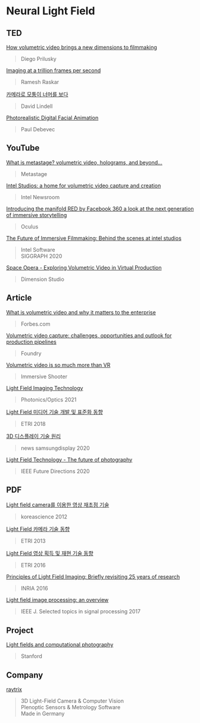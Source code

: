 # Neural Light Field

## TED

[How volumetric video brings a new dimensions to filmmaking](https://www.ted.com/talks/diego_prilusky_how_volumetric_video_brings_a_new_dimension_to_filmmaking)
> Diego Prilusky  

[Imaging at a trillion frames per second](https://www.ted.com/talks/ramesh_raskar_imaging_at_a_trillion_frames_per_second?language=ko)
> Ramesh Raskar  

[카메라로 모퉁이 너머를 보다](https://www.ted.com/talks/david_lindell_a_camera_that_can_see_around_corners?language=ko)
> David Lindell  

[Photorealistic Digital Facial Animation](https://www.ted.com/talks/paul_debevec_animating_a_photo_real_digital_face?language=ko)
> Paul Debevec  


## YouTube

[What is metastage? volumetric video, holograms, and beyond...](https://www.youtube.com/watch?v=xX4SJTE3hmQ)
> Metastage  

[Intel Studios: a home for volumetric video capture and creation](https://www.youtube.com/watch?v=nd6vrSL7i1s)
> Intel Newsroom  

[Introducing the manifold RED by Facebook 360 a look at the next generation of immersive storytelling](https://www.youtube.com/watch?v=LnY3JKf4Rn0)
> Oculus  

[The Future of Immersive Filmmaking: Behind the scenes at intel studios](https://www.youtube.com/watch?v=76sehizdvjI)
> Intel Software  
> SIGGRAPH 2020  

[Space Opera - Exploring Volumetric Video in Virtual Production](https://www.youtube.com/watch?v=MUwHqT-drEs)
> Dimension Studio  

## Article

[What is volumetric video and why it matters to the enterprise](https://www.forbes.com/sites/cathyhackl/2020/09/27/what-is-volumetric-video--why-it-matters-to-the-enterprise/?sh=57818d0c5f03)
> Forbes.com  

[Volumetric video capture: challenges, opportunities and outlook for production pipelines](https://www.foundry.com/insights/film-tv/volumetric-video-capture)
> Foundry  

[Volumetric video is so much more than VR](http://www.immersiveshooter.com/2019/01/10/volumetric-video-means-so-much-more-than-vr/)
> Immersive Shooter  

[Light Field Imaging Technology](https://www.techbriefs.com/component/content/article/tb/supplements/pit/features/technology-leaders/38622)
> Photonics/Optics 2021  

[Light Field 미디어 기술 개발 및 표준화 동향](http://www.kibme.org/resources/journal/20180801144836480.pdf)
> ETRI 2018  

[3D 디스플레이 기술 원리](https://news.samsungdisplay.com/24491/)
> news samsungdisplay 2020  

[Light Field Technology - The future of photography](https://cmte.ieee.org/futuredirections/2020/04/10/light-field-technology-the-future-of-photography/)
> IEEE Future Directions 2020  

## PDF

[Light field camera를 이용한 영상 재초점 기술](https://www.koreascience.or.kr/article/JAKO201216238707868.pdf)
> koreascience 2012  

[Light Field 카메라 기술 동향](https://ettrends.etri.re.kr/ettrends/142/0905001851/28-4_097-106.pdf)
> ETRI 2013  

[Light Field 영상 획득 및 재현 기술 동향](https://ettrends.etri.re.kr/ettrends/159/0905002129/31-3_50-59.pdf)
> ETRI 2016  

[Principles of Light Field Imaging: Briefly revisiting 25 years of research](https://hal.inria.fr/hal-01377379/document)
> INRIA 2016  

[Light field image processing: an overview](https://ieeexplore.ieee.org/document/8022901)
> IEEE J. Selected topics in signal processing 2017  

## Project

[Light fields and computational photography](http://graphics.stanford.edu/projects/lightfield/)
> Stanford  


## Company

[raytrix](https://raytrix.de/)
> 3D Light-Field Camera & Computer Vision  
> Plenoptic Sensors & Metrology Software  
> Made in Germany  
